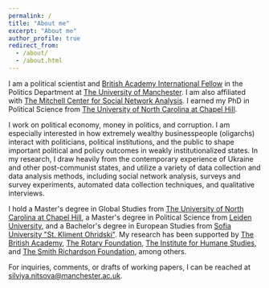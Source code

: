 ```yaml
---
permalink: /
title: "About me"
excerpt: "About me"
author_profile: true
redirect_from: 
  - /about/
  - /about.html
---
```


I am a political scientist and [British Academy International Fellow](https://www.thebritishacademy.ac.uk/funding/international-fellowships/international-fellowships-2023/#:~:text=PI%3A-,Dr%20Silviya%20Nitsova,-UK%20Sponsor%3A) in the Politics Department at [The University of Manchester](https://www.manchester.ac.uk/). I am also affiliated with [The Mitchell Center for Social Network Analysis](https://www.socialsciences.manchester.ac.uk/mitchell-centre/). I earned my PhD in Political Science from [The University of North Carolina at Chapel Hill](https://www.unc.edu/).

I work on political economy, money in politics, and corruption. I am especially interested in how extremely wealthy businesspeople (oligarchs) interact with politicians, political institutions, and the public to shape important political and policy outcomes in weakly institutionalized states. In my research, I draw heavily from the contemporary experience of Ukraine and other post-communist states, and utilize a variety of data collection and data analysis methods, including social network analysis, surveys and survey experiments, automated data collection techniques, and qualitative interviews.

I hold a Master's degree in Global Studies from [The University of North Carolina at Chapel Hill](https://www.unc.edu/), a Master's degree in Political Science from [Leiden University](https://www.universiteitleiden.nl/en), and a Bachelor's degree in European Studies from [Sofia University "St. Kliment Ohridski"](https://www.uni-sofia.bg/index.php/bul). My research has been supported by [The British Academy](https://www.thebritishacademy.ac.uk/), [The Rotary Foundation](https://www.rotary.org/en/our-programs/peace-fellowships?gclid=CjwKCAjwjOunBhB4EiwA94JWsHRVl6Vf-xC2qs7aLQw4613ZQUT1oG-1ERtE7Q4ih2YfZXogzKIgcRoCMM8QAvD_BwE), [The Institute for Humane Studies](https://www.theihs.org/), and [The Smith Richardson Foundation](https://www.srf.org/), among others.

For inquiries, comments, or drafts of working papers, I can be reached at [silviya.nitsova@manchester.ac.uk](mailto:silviya.nitsova@manchester.ac.uk).